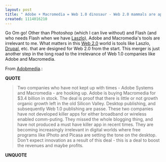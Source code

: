 ```yaml
---
layout: post
title: " Adobe + Macromedia = Web 1.0 dinosaur - Web 2.0 mammals are appearing"
created: 1114016210
---
```

<p>Go Om go! Other than Photoshop (which I can live without) and Flash (and who needs Flash when we have <a href="http://www.laszlosystems.com/">Laszlo</a>), Adobe and Macromedia's tools are irrelevant to me. What matters in this <a href="http://elections.bc.ca/">Web 2.0</a> world is tools like Laszlo, <a href="http://drupal.org/">Drupal</a>, etc. that are designed for Web 2.0 from the start. This merger is just another step in the long road to the irrelevance of Web 1.0 companies like Adobe and Macromedia.</p>

<p>From <a href="http://www.gigaom.com/2005/04/18/adobmedia/">Adobmedia</a>.:</p>
<p><b>QUOTE</b></p><blockquote><p>Two companies who have not kept up with times - Adobe Systems and Macromedia - are hooking up. Adobe is buying Macromedia for $3.4 billion in stock. The deal is proof that there is little or not growth organic growth left in the old Silicon Valley. Desktop publishing, and subsequently Web 1.0 publishing are passe. These two companies have not developed killer apps for either broadband or wireless enabled comm-puting. They missed the whole blogging thing, and have not produced a must have killer app in recent times. They are becoming increasingly irrelevant in digital worlds where free programs like iPhoto and Picasa are setting the tone on the desktop. Don't expect innovation as a result of this deal - this is a deal to boost the revenues and maybe profits.</p></blockquote><p><b>UNQUOTE</b></p>



